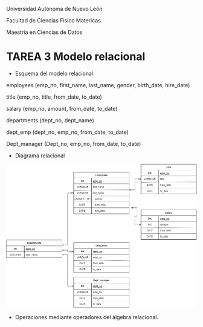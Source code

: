 
Universidad Autónoma de Nuevo León

Facultad de Ciencias Fisico Matericas

Maestria en Ciencias de Datos


# TAREA 3 Modelo relacional #

+ Esquema del modelo relacional 


employees (emp_no, first_name, last_name, gender, birth_date, hire_date)

title (emp_no, title, from_date, to_date)

salary (emp_no, amount, from_date, to_date)

departments (dept_no, dept_name)

dept_emp (dept_no, emp_no, from_date, to_date)

Dept_manager (Dept_no, emp_no, from_date, to_date)








+ Diagrama relacional


![Image text](https://github.com/nalrob/Base-de-datos-relacionales/blob/b25359d1b1150abeedd4dcb3236d034af9a6a204/DIAGRAMAER.drawio.png)








+ Operaciones mediante operadores del álgebra relacional.
